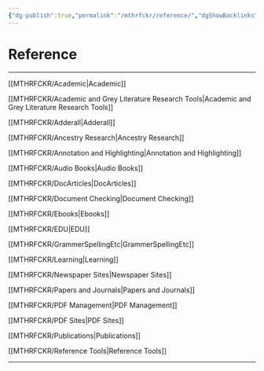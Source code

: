 ```yaml
---
{"dg-publish":true,"permalink":"/mthrfckr/reference/","dgShowBacklinks":true,"dgShowLocalGraph":true}
---
```


# Reference

---

[[MTHRFCKR/Academic|Academic]]

[[MTHRFCKR/Academic and Grey Literature Research Tools|Academic and Grey Literature Research Tools]]

[[MTHRFCKR/Adderall|Adderall]]

[[MTHRFCKR/Ancestry Research|Ancestry Research]]

[[MTHRFCKR/Annotation and Highlighting|Annotation and Highlighting]]

[[MTHRFCKR/Audio Books|Audio Books]]

[[MTHRFCKR/DocArticles|DocArticles]]

[[MTHRFCKR/Document Checking|Document Checking]]

[[MTHRFCKR/Ebooks|Ebooks]]

[[MTHRFCKR/EDU|EDU]]

[[MTHRFCKR/GrammerSpellingEtc|GrammerSpellingEtc]]

[[MTHRFCKR/Learning|Learning]]

[[MTHRFCKR/Newspaper Sites|Newspaper Sites]]

[[MTHRFCKR/Papers and Journals|Papers and Journals]]

[[MTHRFCKR/PDF Management|PDF Management]]

[[MTHRFCKR/PDF Sites|PDF Sites]]

[[MTHRFCKR/Publications|Publications]]

[[MTHRFCKR/Reference Tools|Reference Tools]]

----